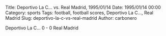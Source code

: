 Title: Deportivo La C… vs. Real Madrid, 1995/01/14
Date: 1995/01/14 00:00
Category: sports
Tags: football, football scores, Deportivo La C…, Real Madrid
Slug: deportivo-la-c-vs-real-madrid
Author: carbonero


Deportivo La C… 0 - 0 Real Madrid
